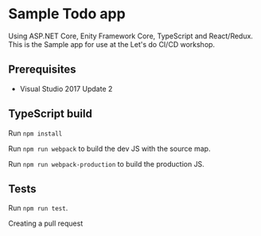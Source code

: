 Sample Todo app 
============

Using ASP.NET Core, Enity Framework Core, TypeScript and React/Redux. This is the Sample app for use at the Let's do CI/CD workshop.

## Prerequisites

 - Visual Studio 2017 Update 2
 
## TypeScript build

Run `npm install`

Run `npm run webpack` to build the dev JS with the source map.

Run `npm run webpack-production` to build the production JS.

## Tests

Run `npm run test`.

Creating a pull request
